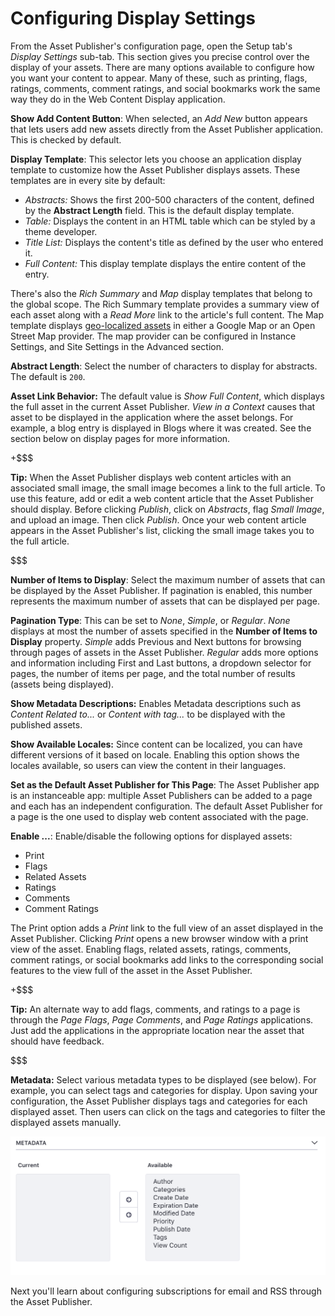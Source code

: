 # Configuring Display Settings [](id=configuring-display-settings)

From the Asset Publisher's configuration page, open the Setup tab's *Display
Settings* sub-tab. This section gives you precise control over the display of
your assets. There are many options available to configure how you want your
content to appear. Many of these, such as printing, flags, ratings, comments,
comment ratings, and social bookmarks work the same way they do in the Web
Content Display application.

**Show Add Content Button**: When selected, an *Add New* button appears that
lets users add new assets directly from the Asset Publisher application. This
is checked by default.

**Display Template**: This selector lets you choose an application display
template to customize how the Asset Publisher displays assets. These templates
are in every site by default:

- *Abstracts:* Shows the first 200-500 characters of the
  content, defined by the **Abstract Length** field. This is the default display
  template. 
- *Table:* Displays the content in an HTML table which can
  be styled by a theme developer.
- *Title List:* Displays the content's title as defined by
  the user who entered it.
- *Full Content:* This display template displays the entire content of the entry.

There's also the *Rich Summary* and *Map* display templates that belong to
the global scope. The Rich Summary template provides a summary view of each
asset along with a *Read More* link to the article's full content. The Map
template displays [geo-localized assets](/discover/portal/-/knowledge_base/7-1/geolocating-assets)
in either a Google Map or an Open Street Map provider. The map provider can
be configured in Instance Settings, and Site Settings in the Advanced
section.

**Abstract Length**: Select the number of characters to display for abstracts.
The default is `200`.

**Asset Link Behavior:** The default value is *Show Full Content*, which
displays the full asset in the current Asset Publisher. *View in a Context*
causes that asset to be displayed in the application where the asset belongs.
For example, a blog entry is displayed in Blogs where it was created. See the
section below on display pages for more information.

+$$$

**Tip:** When the Asset Publisher displays web content articles with an
associated small image, the small image becomes a link to the full article. To
use this feature, add or edit a web content article that the Asset Publisher
should display. Before clicking *Publish*, click on *Abstracts*, flag *Small
Image*, and upload an image. Then click *Publish*. Once your web content article
appears in the Asset Publisher's list, clicking the small image takes you to the
full article.

$$$

**Number of Items to Display**: Select the maximum number of assets that can be
displayed by the Asset Publisher. If pagination is enabled, this number
represents the maximum number of assets that can be displayed per page.

**Pagination Type**: This can be set to *None*, *Simple*, or *Regular*. *None*
displays at most the number of assets specified in the **Number of Items to
Display** property. *Simple* adds Previous and Next buttons for browsing through
pages of assets in the Asset Publisher. *Regular* adds more options and
information including First and Last buttons, a dropdown selector for pages,
the number of items per page, and the total number of results (assets being
displayed).

**Show Metadata Descriptions:** Enables Metadata descriptions such as
*Content Related to...* or *Content with tag...* to be displayed with the
published assets.

**Show Available Locales:** Since content can be localized, you can have
different versions of it based on locale. Enabling this option shows the locales
available, so users can view the content in their languages.

**Set as the Default Asset Publisher for This Page**: The Asset Publisher app is
an instanceable app: multiple Asset Publishers can be added to a page and each
has an independent configuration. The default Asset Publisher for a page is the
one used to display web content associated with the page.

**Enable ...**: Enable/disable the following options for displayed assets:

- Print
- Flags
- Related Assets
- Ratings
- Comments
- Comment Ratings

The Print option adds a *Print* link to the full view of an asset displayed in
the Asset Publisher. Clicking *Print* opens a new browser window with a print
view of the asset. Enabling flags, related assets, ratings, comments, comment
ratings, or social bookmarks add links to the corresponding social features to
the view full of the asset in the Asset Publisher.

+$$$

**Tip:** An alternate way to add flags, comments, and ratings to a page is
through the *Page Flags*, *Page Comments*, and *Page Ratings* applications. Just
add the applications in the appropriate location near the asset that should have
feedback.

$$$

**Metadata:** Select various metadata types to be displayed (see below). For
example, you can select tags and categories for display. Upon saving your
configuration, the Asset Publisher displays tags and categories for each
displayed asset. Then users can click on the tags and categories to filter the
displayed assets manually. 

![Figure 3: You can configure the Asset Publisher to display various kinds of metadata about the displayed assets.](../../../../images/available-metadata-fields.png)

Next you'll learn about configuring subscriptions for email and RSS through the 
Asset Publisher. 
